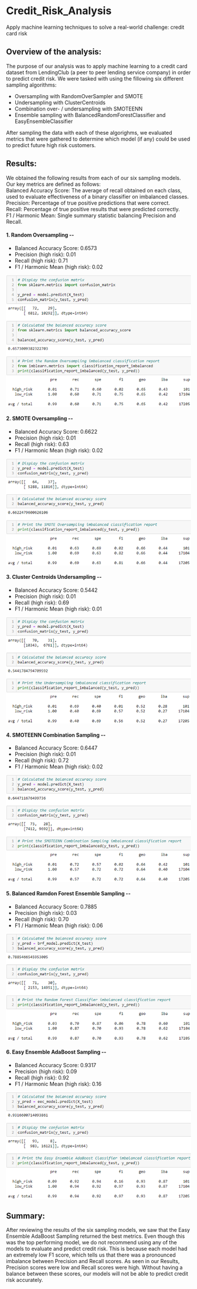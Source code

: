 # Credit_Risk_Analysis
Apply machine learning techniques to solve a real-world challenge: credit card risk

## Overview of the analysis:
The purpose of our analysis was to apply machine learning to a credit card dataset from LendingClub (a peer to peer lending service company) in order to predict credit risk. We were tasked with using the fillowing six different sampling algorithms:<br>
- Oversampling with RandomOverSampler and SMOTE
- Undersampling with ClusterCentroids
- Combination over- / undersampling with SMOTEENN
- Ensemble sampling with BalancedRandomForestClassifier and EasyEnsembleClassifier

After sampling the data with each of these algorighms, we evaluated metrics that were gathered to determine which model (if any) could be used to predict future high risk customers.

## Results:
We obtained the following results from each of our six sampling models.<br>
Our key metrics are defined as follows:<br>
Balanced Accuracy Score: The average of recall obtained on each class, used to evaluate effectiveness of a binary classifier on imbalanced classes.<br>
Precision: Percentage of true positive predictions that were correct.<br>
Recall: Percentage of true positive results that were predicted correctly.<br>
F1 / Harmonic Mean: Single summary statistic balancing Precision and Recall.<br>

#### 1. Random Oversampling --
- Balanced Accuracy Score: 0.6573
- Precision (high risk): 0.01
- Recall (high risk): 0.71
- F1 / Harmonic Mean (high risk): 0.02

![Random Oversampling Metrics](https://github.com/jmueller187/Credit_Risk_Analysis/blob/main/Resources/RandomOversamplingMetrics.png)

#### 2. SMOTE Oversampling --
- Balanced Accuracy Score: 0.6622
- Precision (high risk): 0.01
- Recall (high risk): 0.63
- F1 / Harmonic Mean (high risk): 0.02

![SMOTE Oversampling Metrics](https://github.com/jmueller187/Credit_Risk_Analysis/blob/main/Resources/SMOTEOversamplingMetrics.png)

#### 3. Cluster Centroids Undersampling --
- Balanced Accuracy Score: 0.5442
- Precision (high risk): 0.01
- Recall (high risk): 0.69
- F1 / Harmonic Mean (high risk): 0.01

![Cluster Centroids Uncersampling Metrics](https://github.com/jmueller187/Credit_Risk_Analysis/blob/main/Resources/UndersamplingMetrics.png)

#### 4. SMOTEENN Combination Sampling --
- Balanced Accuracy Score: 0.6447
- Precision (high risk): 0.01
- Recall (high risk): 0.72
- F1 / Harmonic Mean (high risk): 0.02

![SMOTEENN Combination Sampling Metrics](https://github.com/jmueller187/Credit_Risk_Analysis/blob/main/Resources/SMOTEENNCombinationSamplingMetrics.png)

#### 5. Balanced Ramdon Forest Ensemble Sampling --
- Balanced Accuracy Score: 0.7885
- Precision (high risk): 0.03
- Recall (high risk): 0.70
- F1 / Harmonic Mean (high risk): 0.06

![Random Forest Classifier Metrics](https://github.com/jmueller187/Credit_Risk_Analysis/blob/main/Resources/RandomForestClassifierMetrics.png)

#### 6. Easy Ensemble AdaBoost Sampling --
- Balanced Accuracy Score: 0.9317
- Precision (high risk): 0.09
- Recall (high risk): 0.92
- F1 / Harmonic Mean (high risk): 0.16

![Easy Ensemble AdaBoost Metrics](https://github.com/jmueller187/Credit_Risk_Analysis/blob/main/Resources/EasyEnsembleAdaBoostMetrics.png)

## Summary:
After reviewing the results of the six sampling models, we saw that the Easy Ensemble AdaBoost Sampling returned the best metrics. Even though this was the top performing model, we do not recommend using any of the models to evaluate and predict credit risk. This is because each model had an extremely low F1 score, which tells us that there was a pronounced imbalance between Precision and Recall scores. As seen in our Results, Precision scores were low and Recall scores were high. Without having a balance between these scores, our models will not be able to predict credit risk accurately.
